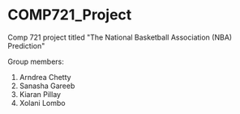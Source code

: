 # COMP721_Project
Comp 721 project titled "The National Basketball Association (NBA) Prediction"

Group members:
1. Arndrea Chetty
2. Sanasha Gareeb
3. Kiaran Pillay
4. Xolani Lombo
